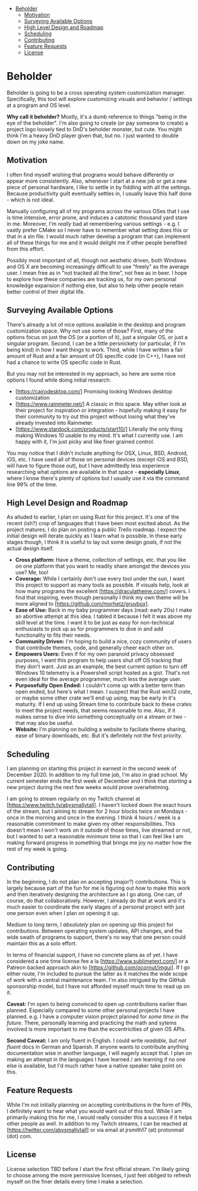 <!-- This was generated with DocToc, I just don't want their preaml-->
- [Beholder](#beholder)
  - [Motivation](#motivation)
  - [Surveying Available Options](#surveying-available-options)
  - [High Level Design and Roadmap](#high-level-design-and-roadmap)
  - [Scheduling](#scheduling)
  - [Contributing](#contributing)
  - [Feature Requests](#feature-requests)
  - [License](#license)

# Beholder

Beholder is going to be a cross operating system customization manager. Specifically, this tool will explore customizing visuals and behavior / settings at a program and OS level.

**Why call it beholder?** Mostly, it's a dumb reference to things "being in the eye of the beholder". I'm also going to create (or pay someone to create) a project logo loosely tied to DnD's beholder monster, but cute. You might think I'm a heavy DnD player given that, but no. I just wanted to double down on my joke name.

## Motivation

I often find myself wishing that programs would behave differently or appear more consistently. Also, whenever I start at a new job or get a new piece of personal hardware, I like to settle in by fiddling with all the settings. Because productivity guilt eventually settles in, I usually leave this half done - which is not ideal.

Manually configuring all of my programs across the various OSes that I use is time intensive, error prone, and induces a catotonic thousand yard stare in me. Moreover, I'm *really* bad at remembering various settings - e.g. I vastly prefer CMake so I never have to remember what setting does this or that in a sln file. I would much rather develop a program that can implement all of these things for me and it would delight me if other people benefited from this effort.

Possibly most important of all, though not aesthetic driven, both Windows and OS X are becoming increasingly difficult to use "freely" as the average user. I mean free as in "not tracked all the time", not free as in beer. I hope to explore how these companies are tracking us, for my own personal knowledge expansion if nothing else, but also to help other people retain better control of their digital life.

## Surveying Available Options

There's already a lot of nice options available in the desktop and program customization space. Why not use some of those? First, many of the options focus on just the OS (or a portion of it), just a singular OS, or just a singular program. Second, I can be a little persnickety (or particular, if I'm being kind) in how I want things to work. Third, while I have written a fair amount of Rust and a fair amount of OS specific code (in C++), I have not had a chance to write OS specific code in Rust.

But you may not be interested in my approach, so here are some nice options I found while doing initial research:

- [https://cairodesktop.com/] Promising looking Windows desktop customization
- [https://www.rainmeter.net/] A classic in this space. May either look at their project for inspiration or integration - hopefully making it easy for their community to try out this project without losing what they've already invested into Rainmeter.
- [https://www.stardock.com/products/start10/] Literally the only thing making Windows 10 usable to my mind. It's what I currently use. I am happy with it, I'm just picky and like finer grained control.

You may notice that I didn't include anything for OSX, Linux, BSD, Android, iOS, etc. I have used all of those on personal devices (except iOS and BSD, will have to figure those out), but I have admittedly less experience researching what options are available in that space - **especially Linux**, where I know there's plenty of options but I usually use it via the command line 99% of the time.

## High Level Design and Roadmap

As alluded to earlier, I plan on using Rust for this project. It's one of the recent (ish?) crop of languages that I have been most excited about. As the project matures, I do plan on posting a public Trello roadmap. I expect the initial design will iterate quickly as I learn what is possible. In these early stages though, I think it is useful to lay out some design *goals*, if not the actual design itself.

- **Cross platform:** Have a theme, collection of settings, etc. that you like on one platform that you want to readily share amongst the devices you use? Me, too!
- **Coverage:** While I certainly don't use every tool under the sun, I want this project to support as many tools as possible. If visuals help, look at how many programs the excellent [https://draculatheme.com/] covers. I find that inspiring, even though personally I think my own theme will be more aligned to [https://github.com/morhetz/gruvbox].
- **Ease of Use:** Back in my baby programmer days (read: early 20s) I make an abortive attempt at this idea. I tabled it because I felt it was above my skill level at the time. I want it to be just as easy for non-technical enthusiasts to pick up as for programmers to dive in and add functionality to fits their needs.
- **Community Driven:** I'm hoping to build a nice, cozy community of users that contribute themes, code, and generally cheer each other on.
- **Empowers Users:** Even if for my own paranoid privacy obsessed purposes, I want this program to help users shut off OS tracking that they don't want. Just as an example, the best current option to turn off Windows 10 telemetry is a Powershell script hosted as a gist. That's not even ideal for the average programmer, much less the average user.
- **Purposefully Open Ended:** I couldn't come up with a better term than open ended, but here's what I mean. I suspect that the Rust win32 crate, or maybe some other crate we'll end up using, may be early in it's maturity. If I end up using Stream time to contribute back to these crates to meet the project needs, that seems reasonable to me. Also, if it makes sense to dive into something conceptually on a stream or two - that may also be useful.
- **Website:** I'm planning on building a website to faciliate theme sharing, ease of binary downloads, etc. But it's definitely not the first priority.

## Scheduling

I am planning on starting this project in earnest in the second week of December 2020. In addition to my full time job, I'm also in grad school. My current semester ends the first week of December and I think that *starting* a new project during the next few weeks would prove overwhelming.

I am going to stream regularly on my Twitch channel at [https://www.twitch.tv/abysmallytall]. I haven't locked down the exact hours of the stream, but I aiming to stream for 2 hour blocks twice on Mondays - once in the morning and once in the evening. I think 4 hours / week is a reasonable commitment to make given my other responsibilities. This doesn't mean I won't work on it outside of those times, live streamed or not, but I wanted to set a reasonable minimum time so that I can feel like I am making forward progress in something that brings me joy no matter how the rest of my week is going.

## Contributing

In the beginning, I do not plan on accepting (major?) contributions. This is largely because part of the fun for me is figuring out *how* to make this work and then iteratively designing the architecture as I go along. One can, of course, do that collaboratively. However, I already do that at work and it's much easier to coordinate the early stages of a personal project with just one person even when I plan on opening it up.

Medium to long term, I *absolutely* plan on opening up this project for contributions. Between operating system updates, API changes, and the wide swath of programs to support, there's no way that one person could maintain this as a solo effort.

In terms of financial support, I have no concrete plans as of yet. I have considered a one time license fee a la [https://www.sublimetext.com/] or a Patreon backed approach akin to [https://github.com/ocornut/imgui]. If I go either route, I'm included to pursue the latter as it matches the wide scope of work with a central maintenance team. I'm also intrigued by the GitHub sponsorship model, but I have not afforded myself much time to read up on it.

**Caveat:** I'm open to being convinced to open up contributions earlier than planned. Especially compared to some other personal projects I have planned. e.g. I have a computer vision project planned for *some time in the future*. There, personally learning and practicing the math and sytems involved is more important to me than the eccentricities of given OS APIs.

**Second Caveat:** I am only fluent in English. I could write *readable, but not fluent* docs in German and Spanish. If anyone wants to contribute anything documentation wise in another language, I will eagerly accept that. I plan on making an attempt in the languages I have learned / am learning if no one else is available, but I'd much rather have a native speaker take point on this.

## Feature Requests

While I'm not initially planning on accepting contributions in the form of PRs, I definitely want to hear what you would want out of this tool. While I am primarily making this for me, I would really consider this a success if it helps other people as well. In addition to my Twitch streams, I can be reached at [https://twitter.com/abysmallytall] or via email at jrsmith17 (at) protonmail (dot) com.

## License

License selection TBD before I start the first official stream. I'm likely going to choose among the more permissive licenses, I just feel obliged to refresh myself on the finer details every time I make a selection.